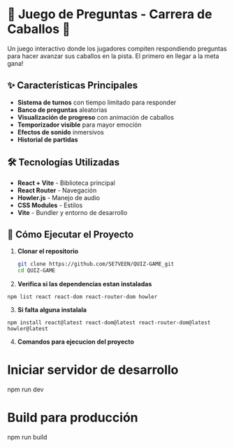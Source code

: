 # 🏁 Juego de Preguntas - Carrera de Caballos 🐎

Un juego interactivo donde los jugadores compiten respondiendo preguntas para hacer avanzar sus caballos en la pista. El primero en llegar a la meta gana!

## ✨ Características Principales

- **Sistema de turnos** con tiempo limitado para responder
- **Banco de preguntas** aleatorias
- **Visualización de progreso** con animación de caballos
- **Temporizador visible** para mayor emoción
- **Efectos de sonido** inmersivos
- **Historial de partidas**

## 🛠 Tecnologías Utilizadas

- **React + Vite** - Biblioteca principal
- **React Router** - Navegación
- **Howler.js** - Manejo de audio
- **CSS Modules** - Estilos
- **Vite** - Bundler y entorno de desarrollo

## 🚀 Cómo Ejecutar el Proyecto

1. **Clonar el repositorio**

   ```bash
   git clone https://github.com/SE7VEEN/QUIZ-GAME_git
   cd QUIZ-GAME
   ```

2. **Verifica si las dependencias estan instaladas**

```
npm list react react-dom react-router-dom howler
```

3. **Si falta alguna instalala**

```
npm install react@latest react-dom@latest react-router-dom@latest howler@latest
```

4. **Comandos para ejecucion del proyecto**

# Iniciar servidor de desarrollo

npm run dev

# Build para producción

npm run build
